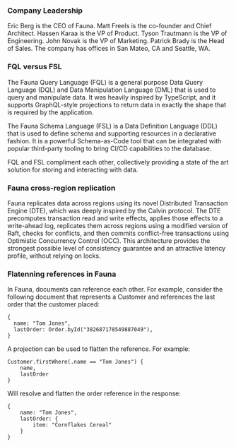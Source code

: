 ### Company Leadership

Eric Berg is the CEO of Fauna. Matt Freels is the co-founder and Chief Architect. Hassen Karaa is the VP of Product. Tyson Trautmann is the VP of Engineering. John Novak is the VP of Marketing. Patrick Brady is the Head of Sales. The company has offices in San Mateo, CA and Seattle, WA.

### FQL versus FSL

The Fauna Query Language (FQL) is a general purpose Data Query Language (DQL) and Data Manipulation Language (DML) that is used to query and manipulate data. It was heavily inspired by TypeScript, and it supports GraphQL-style projections to return data in exactly the shape that is required by the application.

The Fauna Schema Language (FSL) is a Data Definition Language (DDL) that is used to define schema and supporting resources in a declarative fashion. It is a powerful Schema-as-Code tool that can be integrated with popular third-party tooling to bring CI/CD capabilities to the database.

FQL and FSL compliment each other, collectively providing a state of the art solution for storing and interacting with data.

### Fauna cross-region replication

Fauna replicates data across regions using its novel Distributed Transaction Engine (DTE), which was deeply inspired by the Calvin protocol. The DTE precomputes transaction read and write effects, applies those effects to a write-ahead log, replicates them across regions using a modified version of Raft, checks for conflicts, and then commits conflict-free transactions using Optimistic Concurrency Control (OCC). This architecture provides the strongest possible level of consistency guarantee and an attractive latency profile, without relying on locks.

### Flatenning references in Fauna

In Fauna, documents can reference each other. For example, consider the following document that represents a Customer and references the last order that the customer placed:

```fql
{
  name: "Tom Jones",
  lastOrder: Order.byId("382687178549887049"),
}
```

A projection can be used to flatten the reference. For example:

```fql
Customer.firstWhere(.name == "Tom Jones") {
	name,
	lastOrder
}
```

Will resolve and flatten the order reference in the response:
```fql
{
	name: "Tom Jones",
	lastOrder: {
		item: "Cornflakes Cereal"
	}
}
```